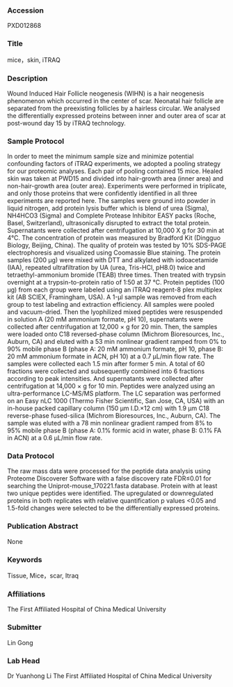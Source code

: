 ### Accession
PXD012868

### Title
mice，skin, iTRAQ

### Description
Wound Induced Hair Follicle neogenesis (WIHN) is a hair neogenesis phenomenon which occurred in the center of scar. Neonatal hair follicle are separated from the preexisting follicles by a hairless circular. We analysed the differentially expressed proteins between inner and outer area of scar at post-wound day 15 by iTRAQ technology.

### Sample Protocol
In order to meet the minimum sample size and minimize potential confounding factors of iTRAQ experiments, we adopted a pooling strategy for our proteomic analyses. Each pair of pooling contained 15 mice. Healed skin was taken at PWD15 and divided into hair-growth area (inner area) and non-hair-growth area (outer area). Experiments were performed in triplicate, and only those proteins that were confidently identified in all three experiments are reported here. The samples were ground into powder in liquid nitrogen, add protein lysis buffer which is blend of urea (Sigma), NH4HCO3 (Sigma) and Complete Protease Inhibitor EASY packs (Roche, Basel, Switzerland), ultrasonically disrupted to extract the total protein. Supernatants were collected after centrifugation at 10,000 X g for 30 min at 4℃. The concentration of protein was measured by Bradford Kit (Dingguo Biology, Beijing, China). The quality of protein was tested by 10% SDS-PAGE electrophoresis and visualized using Coomassie Blue staining. The protein samples (200 µg) were mixed with DTT and alkylated with iodoacetamide (IAA), repeated ultrafiltration by UA (urea, Tris-HCl, pH8.0) twice and tetraethyl-ammonium bromide (TEAB) three times. Then treated with trypsin overnight at a trypsin-to-protein ratio of 1:50 at 37 ℃.  Protein peptides (100 µg) from each group were labeled using an iTRAQ reagent-8 plex multiplex kit (AB SCIEX, Framingham, USA). A 1-μl sample was removed from each group to test labeling and extraction efficiency. All samples were pooled and vacuum-dried. Then the lyophilized mixed peptides were resuspended in solution A (20 mM ammonium formate, pH 10), supernatants were collected after centrifugation at 12,000 × g for 20 min. Then, the samples were loaded onto C18 reversed-phase column (Michrom Bioresources, Inc., Auburn, CA) and eluted with a 53 min nonlinear gradient ramped from 0% to 90% mobile phase B (phase A: 20 mM ammonium formate, pH 10, phase B: 20 mM ammonium formate in ACN, pH 10) at a 0.7 µL/min flow rate. The samples were collected each 1.5 min after former 5 min. A total of 60 fractions were collected and subsequently combined into 6 fractions according to peak intensities. And supernatants were collected after centrifugation at 14,000 × g for 10 min. Peptides were analyzed using an ultra-performance LC-MS/MS platform. The LC separation was performed on an Easy nLC 1000 (Thermo Fisher Scientific, San Jose, CA, USA) with an in-house packed capillary column (150 µm I.D.×12 cm) with 1.9 µm C18 reverse-phase fused-silica (Michrom Bioresources, Inc., Auburn, CA). The sample was eluted with a 78 min nonlinear gradient ramped from 8% to 95% mobile phase B (phase A: 0.1% formic acid in water, phase B: 0.1% FA in ACN) at a 0.6 µL/min flow rate.

### Data Protocol
The raw mass data were processed for the peptide data analysis using Proteome Discoverer Software with a false discovery rate FDR≤0.01 for searching the Uniprot-mouse_170221.fasta database.  Protein with at least two unique peptides were identified. The upregulated or downregulated proteins in both replicates with relative quantification p values <0.05 and 1.5-fold changes were selected to be the differentially expressed proteins.

### Publication Abstract
None

### Keywords
Tissue, Mice，scar, Itraq

### Affiliations
The First Affiliated Hospital of China Medical University

### Submitter
Lin Gong

### Lab Head
Dr Yuanhong Li
The First Affiliated Hospital of China Medical University


